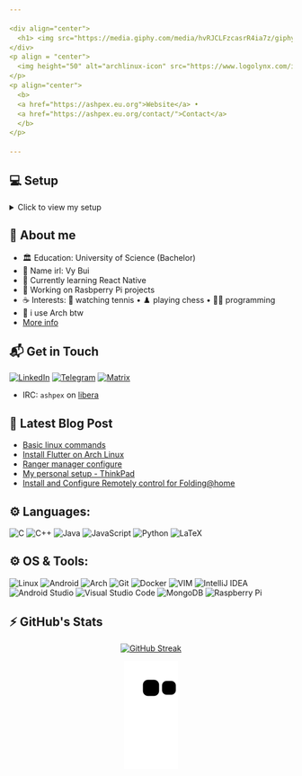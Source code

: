 ```yaml
---

<div align="center">
  <h1> <img src="https://media.giphy.com/media/hvRJCLFzcasrR4ia7z/giphy.gif" width="35px"> Hello, I'm Ashpex </h1>
</div>
<p align = "center">
  <img height="50" alt="archlinux-icon" src="https://www.logolynx.com/images/logolynx/91/914639a1180c179a71fee283128b01c5.png"/>
</p>
<p align="center">
  <b>
  <a href="https://ashpex.eu.org">Website</a> •
  <a href="https://ashpex.eu.org/contact/">Contact</a>
  </b>
</p>

---
```


## 💻 Setup
<details>
  <summary>Click to view my setup</summary>
  
<div align="center">
<h3> ~/ </h3>
</div>

<div align="center">
<h4> You are, quite obviously, home. </h4>
</div>

<div align="center">
<img src="https://ashpex.eu.org/images/2019-12_scrot.png" alt="setup" width="550"/>
</div>

<div align="center">
  <b>Distribution:</b> Arch (GNU/Linux)/ <b>Font:</b> Iosevka Term / <b>Hosted by:</b> Glorious ThinkPad
</div>
</details>


## 💬 About me
- 🏛️ Education: University of Science (Bachelor)
- 👀 Name irl: Vy Bui
- 🌱 Currently learning React Native
- 🔭 Working on Rasbperry Pi projects
- ☕ Interests:  🎾 watching tennis • ♟️ playing chess • 👩‍💻 programming
- 🐧 i use Arch btw
- [More info](https://ashpex.eu.org/about/)

## 📬 Get in Touch
[![LinkedIn](https://img.shields.io/badge/linkedin-%230077B5.svg?style=for-the-badge&logo=linkedin&logoColor=white)](https://www.linkedin.com/in/vybuivn)
[![Telegram](https://img.shields.io/badge/Telegram-2CA5E0?style=for-the-badge&logo=telegram&logoColor=white)](https://t.me/ashwm)
[![Matrix](https://img.shields.io/badge/Matrix-000000?style=for-the-badge&logo=matrix&logoColor=white)](https://matrix.to/#/@ashpex:kde.org)

- IRC: `ashpex` on [libera](http://libera.chat/)

## 📕 Latest Blog Post
<!-- BLOG-POST-LIST:START -->
- [Basic linux commands](https://ashpex.github.io/2021/08/basic-linux-commands/)
- [Install Flutter on Arch Linux](https://ashpex.github.io/2021/06/how-to-install-flutter-on-arch-linux/)
- [Ranger manager configure](https://ashpex.github.io/2020/08/ranger-configure/)
- [My personal setup - ThinkPad](https://ashpex.github.io/2020/06/my-personal-setup-thinkpad/)
- [Install and Configure Remotely control for Folding@home](https://ashpex.github.io/2020/04/install-and-configure-fah/)
<!-- BLOG-POST-LIST:END -->

## ⚙️ Languages:

![C](https://img.shields.io/badge/c-%2300599C.svg?style=for-the-badge&logo=c&logoColor=white)
![C++](https://img.shields.io/badge/c++-%2300599C.svg?style=for-the-badge&logo=c%2B%2B&logoColor=white)
![Java](https://img.shields.io/badge/java-%23ED8B00.svg?style=for-the-badge&logo=java&logoColor=white)
![JavaScript](https://img.shields.io/badge/javascript-%23323330.svg?style=for-the-badge&logo=javascript&logoColor=%23F7DF1E)
![Python](https://img.shields.io/badge/python-%2314354C.svg?style=for-the-badge&logo=python&logoColor=white)
![LaTeX](https://img.shields.io/badge/latex-%23008080.svg?style=for-the-badge&logo=latex&logoColor=white)
  
## ⚙️ OS & Tools:
![Linux](https://img.shields.io/badge/Linux-FCC624?style=for-the-badge&logo=linux&logoColor=black)
![Android](https://img.shields.io/badge/Android-3DDC84?style=for-the-badge&logo=android&logoColor=white)
![Arch](https://img.shields.io/badge/Arch_Linux-1793D1?style=for-the-badge&logo=arch-linux&logoColor=white)
![Git](https://img.shields.io/badge/Git-F05032?style=for-the-badge&logo=git&logoColor=white)
![Docker](https://img.shields.io/badge/Docker-2CA5E0?style=for-the-badge&logo=docker&logoColor=white)
![VIM](https://img.shields.io/badge/VIM-%2311AB00.svg?&style=for-the-badge&logo=vim&logoColor=white)
![IntelliJ IDEA](https://img.shields.io/badge/IntelliJIDEA-000000.svg?style=for-the-badge&logo=intellij-idea&logoColor=white)
![Android Studio](https://img.shields.io/badge/Android%20Studio-3DDC84.svg?style=for-the-badge&logo=android-studio&logoColor=white)
![Visual Studio Code](https://img.shields.io/badge/VisualStudioCode-0078d7.svg?style=for-the-badge&logo=visual-studio-code&logoColor=white)
![MongoDB](https://img.shields.io/badge/MongoDB-%234ea94b.svg?style=for-the-badge&logo=mongodb&logoColor=white)
![Raspberry Pi](https://img.shields.io/badge/Raspberry%20Pi-A22846?style=for-the-badge&logo=Raspberry%20Pi&logoColor=white)



## ⚡ GitHub's Stats

<div align="center">

<!-- 
[![Ashpex's github stats](https://github-readme-stats.vercel.app/api?username=ashpex&include_all_commits=true&count_private=true&theme=dark&show_icons=true)](https://github.com/Ashpex)
-->

[![GitHub Streak](http://github-readme-streak-stats.herokuapp.com?user=ashpex&theme=dark&hide_border=true)](https://github.com/Ashpex)

![github contribution grid snake animation](https://raw.githubusercontent.com/ashpex/ashpex/output/github-contribution-grid-snake.svg)

  
</div>
